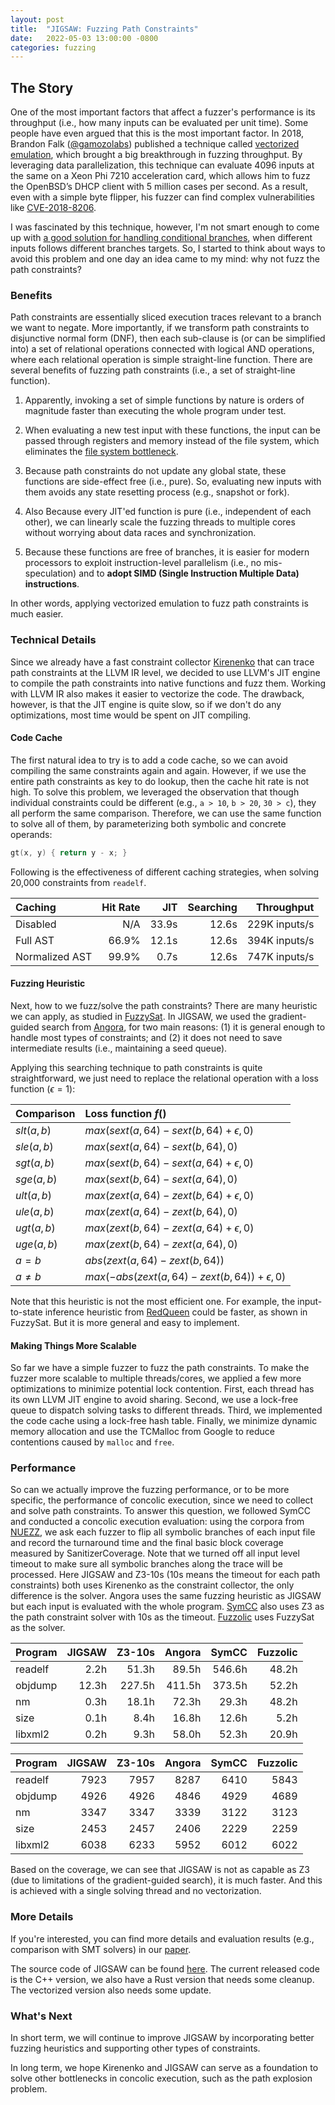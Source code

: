 ```yaml
---
layout: post
title:  "JIGSAW: Fuzzing Path Constraints"
date:   2022-05-03 13:00:00 -0800
categories: fuzzing
---
```


## The Story

One of the most important factors that affect a fuzzer's performance is its throughput
(i.e., how many inputs can be evaluated per unit time).
Some people have even argued that this is the most important factor.
In 2018, Brandon Falk ([@gamozolabs](https://twitter.com/gamozolabs)) published a technique called
[vectorized emulation](https://gamozolabs.github.io/fuzzing/2018/10/14/vectorized_emulation.html), which brought a big breakthrough in fuzzing throughput.
By leveraging data parallelization, this technique can evaluate 4096 inputs
at the same on a Xeon Phi 7210 acceleration card, which allows him to fuzz
the OpenBSD’s DHCP client with 5 million cases per second.
As a result, even with a simple byte flipper, his fuzzer can find complex
vulnerabilities like [CVE-2018-8206](https://portal.msrc.microsoft.com/en-US/security-guidance/advisory/CVE-2018-8206).

I was fascinated by this technique, however, I'm not smart enough to come up
with [a good solution for handling conditional branches](https://gamozolabs.github.io/fuzzing/2019/10/07/vectorized_emulation_condbranch.html),
when different inputs follows different branches targets.
So, I started to think about ways to avoid this problem and one day an idea
came to my mind: why not fuzz the path constraints?

### Benefits

Path constraints are essentially sliced execution traces relevant to a branch
we want to negate.
More importantly, if we transform path constraints to disjunctive normal form (DNF),
then each sub-clause is (or can be simplified into) a set of relational operations
connected with logical AND operations, where each relational operation is
simple straight-line function.
There are several benefits of fuzzing path constraints (i.e., a set of straight-line function).

1. Apparently, invoking a set of simple functions by nature is orders of magnitude faster than
   executing the whole program under test.

2. When evaluating a new test input with these functions, the input can be passed
   through registers and memory instead of the file system,
   which eliminates the [file system bottleneck](https://dl.acm.org/doi/pdf/10.1145/3133956.3134046).

3. Because path constraints do not update any global state, these functions are side-effect free (i.e., pure).
   So, evaluating new inputs with them avoids any state resetting process (e.g., snapshot or fork).

4. Also Because every JIT'ed function is pure (i.e., independent of each other),
   we can linearly scale the fuzzing threads to multiple cores without worrying about data races and synchronization.

5. Because these functions are free of branches, it is easier for modern processors to exploit
   instruction-level parallelism (i.e., no mis-speculation) and
   to **adopt SIMD (Single Instruction Multiple Data) instructions**.

In other words, applying vectorized emulation to fuzz path constraints is much easier.

### Technical Details

Since we already have a fast constraint collector [Kirenenko](https://chengyusong.github.io/fuzzing/2020/11/18/kirenenko.html)
that can trace path constraints at the LLVM IR level,
we decided to use LLVM's JIT engine to compile the path constraints into native functions
and fuzz them.
Working with LLVM IR also makes it easier to vectorize the code.
The drawback, however, is that the JIT engine is quite slow,
so if we don't do any optimizations, most time would be spent on JIT compiling.

#### Code Cache

The first natural idea to try is to add a code cache, so we can avoid compiling
the same constraints again and again.
However, if we use the entire path constraints as key to do lookup,
then the cache hit rate is not high.
To solve this problem, we leveraged the observation that though individual
constraints could be different (e.g., `a > 10`, `b > 20`, `30 > c`),
they all perform the same comparison.
Therefore, we can use the same function to solve all of them,
by parameterizing both symbolic and concrete operands:

```c
gt(x, y) { return y - x; }
``` 

Following is the effectiveness of different caching strategies,
when solving 20,000 constraints from `readelf`.

Caching       | Hit Rate |  JIT | Searching | Throughput
:-------------| -------: | ----:| ---------:| ------------:
Disabled      |      N/A | 33.9s|     12.6s | 229K inputs/s
Full AST      |    66.9% | 12.1s|     12.6s | 394K inputs/s
Normalized AST|    99.9% |  0.7s|     12.6s | 747K inputs/s


#### Fuzzing Heuristic

Next, how to we fuzz/solve the path constraints?
There are many heuristic we can apply, as studied in [FuzzySat](https://arxiv.org/abs/2102.06580).
In JIGSAW, we used the gradient-guided search from [Angora](https://www.cs.ucdavis.edu/~hchen/paper/chen2018angora.pdf),
for two main reasons:
(1) it is general enough to handle most types of constraints; and
(2) it does not need to save intermediate results (i.e., maintaining a seed queue).

Applying this searching technique to path constraints is quite straightforward,
we just need to replace the relational operation with a loss function
($\epsilon = 1$):

Comparison  | Loss function $f()$
:-----------|:---------------------------------------------------
$slt(a, b)$ | $max(sext(a,64) - sext(b,64) + \epsilon, 0)$
$sle(a, b)$ | $max(sext(a,64) - sext(b,64), 0)$
$sgt(a, b)$ | $max(sext(b,64) - sext(a,64) + \epsilon, 0)$
$sge(a, b)$ | $max(sext(b,64) - sext(a,64), 0)$
$ult(a, b)$ | $max(zext(a,64) - zext(b,64) + \epsilon, 0)$
$ule(a, b)$ | $max(zext(a,64) - zext(b,64), 0)$
$ugt(a, b)$ | $max(zext(b,64) - zext(a,64) + \epsilon, 0)$
$uge(a, b)$ | $max(zext(b,64) - zext(a,64), 0)$
$a = b$     | $abs(zext(a,64) - zext(b,64))$
$a \neq b$  | $max(-abs(zext(a,64) - zext(b,64)) + \epsilon, 0)$

Note that this heuristic is not the most efficient one.
For example, the input-to-state inference heuristic from [RedQueen](https://www.ndss-symposium.org/wp-content/uploads/2019/02/ndss2019_04A-2_Aschermann_paper.pdf)
could be faster, as shown in FuzzySat.
But it is more general and easy to implement.

#### Making Things More Scalable

So far we have a simple fuzzer to fuzz the path constraints.
To make the fuzzer more scalable to multiple threads/cores,
we applied a few more optimizations to minimize potential lock contention.
First, each thread has its own LLVM JIT engine to avoid sharing.
Second, we use a lock-free queue to dispatch solving tasks to different threads.
Third, we implemented the code cache using a lock-free hash table.
Finally, we minimize dynamic memory allocation and use the TCMalloc
from Google to reduce contentions caused by `malloc` and `free`.

### Performance

So can we actually improve the fuzzing performance, or to be more specific,
the performance of concolic execution, since we need to collect and solve
path constraints. To answer this question, we followed SymCC and conducted
a concolic execution evaluation: using the corpora from [NUEZZ](https://github.com/Dongdongshe/neuzz),
we ask each fuzzer to flip all symbolic branches of each input file and
record the turnaround time and the final basic block coverage measured by SanitizerCoverage.
Note that we turned off all input level timeout to make sure all symbolic
branches along the trace will be processed.
Here JIGSAW and Z3-10s (10s means the timeout for each path constraints)
both uses Kirenenko as the constraint collector, the only difference is the solver.
Angora uses the same fuzzing heuristic as JIGSAW but each input is evaluated
with the whole program.
[SymCC](https://github.com/eurecom-s3/symcc) also uses Z3 as the path constraint solver with 10s as the timeout.
[Fuzzolic](https://season-lab.github.io/fuzzolic/) uses FuzzySat as the solver.

Program | JIGSAW  | Z3-10s | Angora | SymCC  | Fuzzolic 
:-------| ------: | ------:| ------:| ------:| -------:
readelf |    2.2h |  51.3h |  89.5h | 546.6h |   48.2h
objdump |   12.3h | 227.5h | 411.5h | 373.5h |   52.2h
nm      |    0.3h |  18.1h |  72.3h |  29.3h |   48.2h
size    |    0.1h |   8.4h |  16.8h |  12.6h |    5.2h
libxml2 |    0.2h |   9.3h |  58.0h |  52.3h |   20.9h


Program | JIGSAW  | Z3-10s | Angora | SymCC  | Fuzzolic
:-------| ------: | ------:| ------:| ------:| -------:
readelf |    7923 |   7957 |   8287 |   6410 |    5843
objdump |    4926 |   4926 |   4846 |   4929 |    4689
nm      |    3347 |   3347 |   3339 |   3122 |    3123
size    |    2453 |   2457 |   2406 |   2229 |    2259
libxml2 |    6038 |   6233 |   5952 |   6012 |    6022

Based on the coverage, we can see that JIGSAW is not as capable as Z3
(due to limitations of the gradient-guided search), it is much faster.
And this is achieved with a single solving thread and no vectorization.

### More Details

If you're interested, you can find more details and evaluation results
(e.g., comparison with SMT solvers) in our [paper](https://www.cs.ucr.edu/~csong/oakland22-jigsaw.pdf).

The source code of JIGSAW can be found [here](https://github.com/R-Fuzz/jigsaw).
The current released code is the C++ version, we also have a Rust version
that needs some cleanup.
The vectorized version also needs some update.

### What's Next

In short term, we will continue to improve JIGSAW by incorporating better
fuzzing heuristics and supporting other types of constraints.

In long term, we hope Kirenenko and JIGSAW can serve as a foundation to solve
other bottlenecks in concolic execution, such as the path explosion problem.
